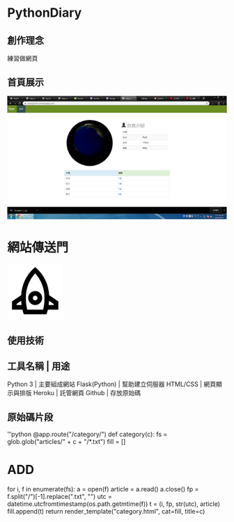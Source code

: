 # PythonDiary

## 創作理念

練習做網頁

## 首頁展示

 
![](https://github.com/ryan-38381244/PythonDiary/raw/master/%E7%B6%B2%E7%AB%99%E6%88%AA%E5%9C%96.png)

# 網站傳送門
[![](https://github.com/ryan-38381244/PythonDiary/raw/master/iconfinder_Missile_rocket_rocket_launch_spacecraft_spaceship_4801275.png)](https://diarypython.herokuapp.com)

## 使用技術

工具名稱 | 用途
------------------
Python 3 | 主要組成網站
Flask(Python) | 幫助建立伺服器
HTML/CSS | 網頁顯示與排版
Heroku | 託管網頁
Github | 存放原始碼

## 原始碼片段

‵‵‵python
@app.route("/category/<c>")
def category(c):
  fs = glob.glob("articles/" + c + "/*.txt")
  fill = []
  # ADD
  for i, f in enumerate(fs):
    a = open(f)
    article = a.read()
    a.close()
    fp = f.split("/")[-1].replace(".txt", "")
    utc = datetime.utcfromtimestamp(os.path.getmtime(f))
    t = (i, fp, str(utc), article)
    fill.append(t)
  return render_template("category.html", cat=fill, title=c)
